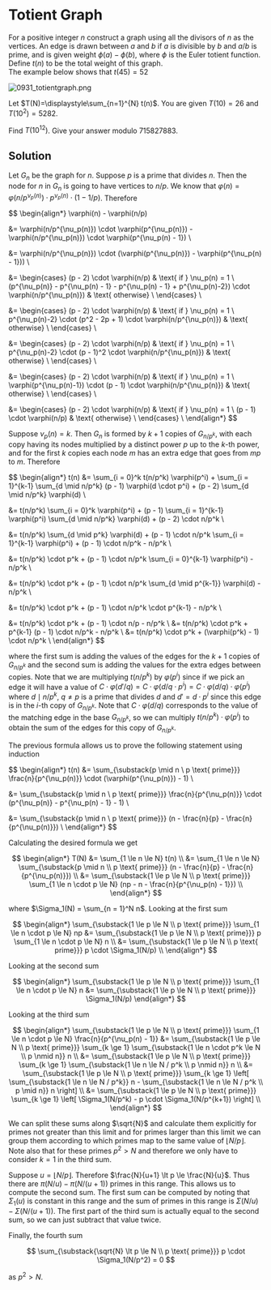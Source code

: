 # Totient Graph

For a positive integer $n$ construct a graph using all the divisors of $n$ as the vertices. An edge is drawn between $a$ and $b$ if $a$ is divisible by $b$ and $a/b$ is prime, and is given weight $\phi(a)-\phi(b)$, where $\phi$ is the Euler totient function.<br> Define $t(n)$ to be the total weight of this graph.<br>
The example below shows that $t(45) = 52$

<img src="https://projecteuler.net/resources/images/0931_totientgraph.png?1738586879" alt="0931_totientgraph.png">

Let $T(N)=\displaystyle\sum_{n=1}^{N} t(n)$. You are given $T(10)=26$ and $T(10^2)=5282$.

Find $T(10^{12})$. Give your answer modulo $715827883$.

## Solution

Let $G_n$ be the graph for $n$. Suppose $p$ is a prime that divides $n$. Then the node for $n$ in $G_n$ is going to have vertices to $n/p$. We know that $\varphi(n) = \varphi(n/p^{\nu_p(n)}) \cdot p^{\nu_p(n)} \cdot (1 - 1/p)$. Therefore

$$
\begin{align*}
\varphi(n) - \varphi(n/p)

&= \varphi(n/p^{\nu_p(n)}) \cdot \varphi(p^{\nu_p(n)}) - \varphi(n/p^{\nu_p(n)}) \cdot \varphi(p^{\nu_p(n) - 1}) \\

&= \varphi(n/p^{\nu_p(n)}) \cdot (\varphi(p^{\nu_p(n)}) - \varphi(p^{\nu_p(n) - 1})) \\

&=
\begin{cases}
(p - 2) \cdot \varphi(n/p) & \text{ if } \nu_p(n) = 1 \\
(p^{\nu_p(n)} - p^{\nu_p(n) - 1} - p^{\nu_p(n) - 1} + p^{\nu_p(n)-2}) \cdot \varphi(n/p^{\nu_p(n)}) & \text{ otherwise} \\
\end{cases} \\

&=
\begin{cases}
(p - 2) \cdot \varphi(n/p) & \text{ if } \nu_p(n) = 1 \\
p^{\nu_p(n)-2} \cdot (p^2 - 2p + 1) \cdot \varphi(n/p^{\nu_p(n)}) & \text{ otherwise} \\
\end{cases} \\

&=
\begin{cases}
(p - 2) \cdot \varphi(n/p) & \text{ if } \nu_p(n) = 1 \\
p^{\nu_p(n)-2} \cdot (p - 1)^2 \cdot \varphi(n/p^{\nu_p(n)}) & \text{ otherwise} \\
\end{cases} \\

&=
\begin{cases}
(p - 2) \cdot \varphi(n/p) & \text{ if } \nu_p(n) = 1 \\
\varphi(p^{\nu_p(n)-1}) \cdot (p - 1) \cdot \varphi(n/p^{\nu_p(n)}) & \text{ otherwise} \\
\end{cases} \\

&=
\begin{cases}
(p - 2) \cdot \varphi(n/p) & \text{ if } \nu_p(n) = 1 \\
(p - 1) \cdot \varphi(n/p) & \text{ otherwise} \\
\end{cases} \\
\end{align*}
$$

Suppose $\nu_p(n) = k$. Then $G_n$ is formed by $k+1$ copies of $G_{n/p^k}$, with each copy having its nodes multiplied by a distinct power $p$ up to the $k$-th power, and for the first $k$ copies each node $m$ has an extra edge that goes from $mp$ to $m$. Therefore

$$
\begin{align*}
t(n)
&= \sum_{i = 0}^k t(n/p^k) \varphi(p^i) + \sum_{i = 1}^{k-1} \sum_{d \mid n/p^k} (p - 1) \varphi(d \cdot p^i) + (p - 2) \sum_{d \mid n/p^k} \varphi(d) \\

&= t(n/p^k) \sum_{i = 0}^k \varphi(p^i) + (p - 1) \sum_{i = 1}^{k-1} \varphi(p^i) \sum_{d \mid n/p^k} \varphi(d) + (p - 2) \cdot n/p^k \\

&= t(n/p^k) \sum_{d \mid p^k} \varphi(d) + (p - 1) \cdot n/p^k \sum_{i = 1}^{k-1} \varphi(p^i) + (p - 1) \cdot n/p^k - n/p^k \\

&= t(n/p^k) \cdot p^k + (p - 1) \cdot n/p^k \sum_{i = 0}^{k-1} \varphi(p^i) - n/p^k \\

&= t(n/p^k) \cdot p^k + (p - 1) \cdot n/p^k \sum_{d \mid p^{k-1}} \varphi(d) - n/p^k \\

&= t(n/p^k) \cdot p^k + (p - 1) \cdot n/p^k \cdot p^{k-1} - n/p^k \\

&= t(n/p^k) \cdot p^k + (p - 1) \cdot n/p - n/p^k \\
&= t(n/p^k) \cdot p^k + p^{k-1} (p - 1) \cdot n/p^k - n/p^k \\
&= t(n/p^k) \cdot p^k + (\varphi(p^k) - 1) \cdot n/p^k \\
\end{align*}
$$

where the first sum is adding the values of the edges for the $k+1$ copies of $G_{n/p^k}$ and the second sum is adding the values for the extra edges between copies. Note that we are multiplying $t(n/p^k)$ by $\varphi(p^i)$ since if we pick an edge it will have a value of $C \cdot \varphi(d'/q) = C \cdot \varphi(d/q \cdot p^i) = C \cdot \varphi(d/q) \cdot \varphi(p^i)$ where $d \mid n/p^k$, $q \not= p$ is a prime that divides $d$ and $d' = d \cdot p^i$ since this edge is in the $i$-th copy of $G_{n/p^k}$. Note that $C \cdot \varphi(d/q)$ corresponds to the value of the matching edge in the base $G_{n/p^k}$, so we can multiply $t(n/p^k) \cdot \varphi(p^i)$ to obtain the sum of the edges for this copy of $G_{n/p^k}$.

The previous formula allows us to prove the following statement using induction

$$
\begin{align*}
t(n)
&= \sum_{\substack{p \mid n \\ p \text{ prime}}} \frac{n}{p^{\nu_p(n)}} \cdot (\varphi(p^{\nu_p(n)}) - 1) \\

&= \sum_{\substack{p \mid n \\ p \text{ prime}}} \frac{n}{p^{\nu_p(n)}} \cdot (p^{\nu_p(n)} - p^{\nu_p(n) - 1} - 1) \\

&= \sum_{\substack{p \mid n \\ p \text{ prime}}} (n - \frac{n}{p} - \frac{n}{p^{\nu_p(n)}}) \\
\end{align*}
$$

Calculating the desired formula we get

$$
\begin{align*}
T(N)
&= \sum_{1 \le n \le N} t(n) \\
&= \sum_{1 \le n \le N} \sum_{\substack{p \mid n \\ p \text{ prime}}} (n - \frac{n}{p} - \frac{n}{p^{\nu_p(n)}}) \\
&= \sum_{\substack{1 \le p \le N \\ p \text{ prime}}} \sum_{1 \le n \cdot p \le N} (np - n - \frac{n}{p^{\nu_p(n) - 1}}) \\
\end{align*}
$$

where $\Sigma_1(N) = \sum_{n = 1}^N n$. Looking at the first sum

$$
\begin{align*}
\sum_{\substack{1 \le p \le N \\ p \text{ prime}}} \sum_{1 \le n \cdot p \le N} np
&= \sum_{\substack{1 \le p \le N \\ p \text{ prime}}} p \sum_{1 \le n \cdot p \le N} n \\
&= \sum_{\substack{1 \le p \le N \\ p \text{ prime}}} p \cdot \Sigma_1(N/p) \\
\end{align*}
$$

Looking at the second sum

$$
\begin{align*}
\sum_{\substack{1 \le p \le N \\ p \text{ prime}}} \sum_{1 \le n \cdot p \le N} n
&= \sum_{\substack{1 \le p \le N \\ p \text{ prime}}} \Sigma_1(N/p)
\end{align*}
$$

Looking at the third sum

$$
\begin{align*}
\sum_{\substack{1 \le p \le N \\ p \text{ prime}}} \sum_{1 \le n \cdot p \le N} \frac{n}{p^{\nu_p(n) - 1}}
&= \sum_{\substack{1 \le p \le N \\ p \text{ prime}}} \sum_{k \ge 1} \sum_{\substack{1 \le n \cdot p^k \le N \\ p \nmid n}} n \\
&= \sum_{\substack{1 \le p \le N \\ p \text{ prime}}} \sum_{k \ge 1} \sum_{\substack{1 \le n \le N / p^k \\ p \nmid n}} n \\
&= \sum_{\substack{1 \le p \le N \\ p \text{ prime}}} \sum_{k \ge 1} \left[ \sum_{\substack{1 \le n \le N / p^k}} n - \sum_{\substack{1 \le n \le N / p^k \\ p \mid n}} n \right] \\
&= \sum_{\substack{1 \le p \le N \\ p \text{ prime}}} \sum_{k \ge 1} \left[ \Sigma_1(N/p^k) - p \cdot \Sigma_1(N/p^{k+1}) \right] \\
\end{align*}
$$

We can split these sums along $\sqrt{N}$ and calculate them explicitly for primes not greater than this limit and for primes larger than this limit we can group them according to which primes map to the same value of $\left\lfloor N/p \right\rfloor$. Note also that for these primes $p^2 > N$ and therefore we only have to consider $k = 1$ in the third sum.

Suppose $u = \left\lfloor N/p \right\rfloor$. Therefore $\frac{N}{u+1} \lt p \le \frac{N}{u}$. Thus there are $\pi(N/u) - \pi(N/(u+1))$ primes in this range. This allows us to compute the second sum. The first sum can be computed by noting that $\Sigma_1(u)$ is constant in this range and the sum of primes in this range is $\Sigma(N/u) - \Sigma(N/(u+1))$. The first part of the third sum is actually equal to the second sum, so we can just subtract that value twice.

Finally, the fourth sum

$$
\sum_{\substack{\sqrt{N} \lt p \le N \\ p \text{ prime}}} p \cdot \Sigma_1(N/p^2) = 0
$$

as $p^2 > N$.
